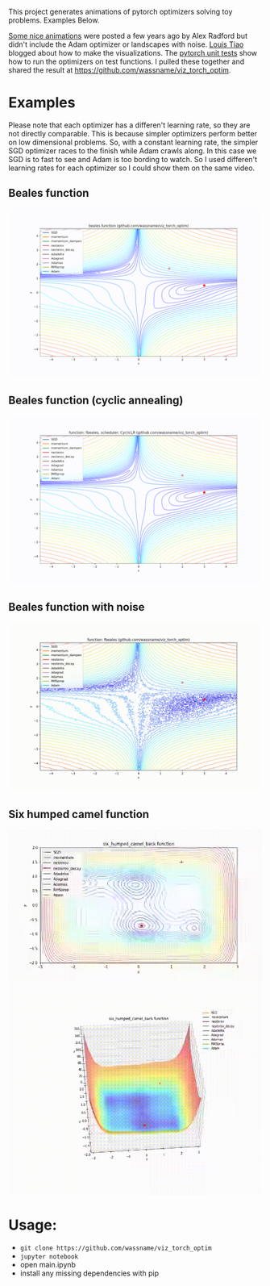 This project generates animations of pytorch optimizers solving toy problems. Examples Below.

[Some nice animations](http://www.denizyuret.com/2015/03/alec-radfords-animations-for.html) were posted a few years ago by Alex Radford but didn't include the Adam optimizer or landscapes with noise.  [Louis Tiao](http://louistiao.me/notes/visualizing-and-animating-optimization-algorithms-with-matplotlib/) blogged about how to make the visualizations. The [pytorch unit tests](https://github.com/pytorch/pytorch/blob/master/test/test_optim.py) show how to run the optimizers on test functions. I pulled these together and shared the result at https://github.com/wassname/viz_torch_optim.

# Examples

Please note that each optimizer has a differen't learning rate, so they are not directly comparable. This is because simpler optimizers perform better on low dimensional problems. So, with a constant learning rate, the simpler SGD optimizer races to the finish while Adam crawls along. In this case we SGD is to fast to see and Adam is too bording to watch. So I used differen't learning rates for each optimizer so I could show them on the same video.


## Beales function
![](docs/videos/beales_20171117_00-02-20_2d.gif)

## Beales function (cyclic annealing)
![](docs/videos/beales_CyclicLR_20171117_04-51-12_2d.gif)

## Beales function with noise
![](docs/videos/beales_None_20171124_04-24-27_2d.gif)

## Six humped camel function
![](docs/videos/six_humped_camel_back_20171115_09-38-57.gif)
![](docs/videos/six_humped_camel_back_20171115_09-38-57_3d.gif)

<!-- ## Rosenbrock function

![](docs/videos/rosenbrock_20171115_09-47-52.gif) -->

# Usage:

- `git clone https://github.com/wassname/viz_torch_optim`
- `jupyter notebook`
- open main.ipynb
- install any missing dependencies with pip
